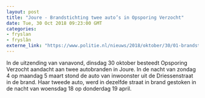 ```yaml
---
layout: post
title: "Joure - Brandstichting twee auto’s in Opsporing Verzocht"
date: Tue, 30 Oct 2018 09:23:00 GMT
categories: 
- fryslan 
- fryslân 
externe_link: "https://www.politie.nl/nieuws/2018/oktober/30/01-brandstichting-twee-auto%E2%80%99s-in-opsporing-verzocht.html"
---
```


In de uitzending van vanavond, dinsdag 30 oktober besteedt Opsporing Verzocht aandacht aan twee autobranden in Joure. In de nacht van zondag 4 op maandag 5 maart stond de auto van inwoonster uit de Driessenstraat  in de brand. Haar tweede auto, werd in dezelfde straat in brand gestoken in de nacht van woensdag 18 op donderdag 19 april.

